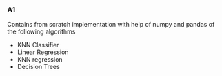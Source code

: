 ### A1
Contains from scratch implementation with help of numpy and pandas of the following algorithms
- KNN Classifier
- Linear Regression
- KNN regression
- Decision Trees

